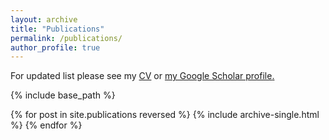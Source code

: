 ```yaml
---
layout: archive
title: "Publications"
permalink: /publications/
author_profile: true
---
```


For updated list please see my [CV](/files/pdf/CV-Ferdous.pdf) or <u><a href="{{site.author.googlescholar}}">my Google Scholar profile</a>.</u>

{% include base_path %}

{% for post in site.publications reversed %}
  {% include archive-single.html %}
{% endfor %}
